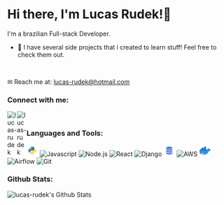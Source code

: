 # Hi there, I'm Lucas Rudek!👋

I'm a brazilian Full-stack Developer.

- 🔭 I have several side projects that i created to learn stuff! Feel free to check them out.

<br/>

✉ Reach me at: lucas-rudek@hotmail.com


### Connect with me:

<a target="_blank" href="https://www.linkedin.com/in/lucas-rudek-7234b813b"><img align="left" alt="lucas-rudek" width="22px" src="https://cdn.jsdelivr.net/npm/simple-icons@v3/icons/linkedin.svg" /></a>
<a target="_blank" href="https://www.instagram.com/lucasrudk"> <img align="left" alt="lucas-rudek" width="22px" src="https://cdn.jsdelivr.net/npm/simple-icons@v3/icons/instagram.svg" /></a>

<br/>

### Languages and Tools:

<p align="left">
  <img alt="Python" width="26px" src="https://raw.githubusercontent.com/github/explore/78df643247d429f6cc873026c0622819ad797942/topics/python/python.png"/>
  <img alt="Javascript" width="26px" src="https://www.svgrepo.com/show/349419/javascript.svg"/>
  <img alt="Node.js" width="26px" src="https://www.svgrepo.com/show/452075/node-js.svg"/>
  <img alt="React" width="26px" src="https://www.svgrepo.com/show/493719/react-javascript-js-framework-facebook.svg"/>
  <img alt="Django" width="26px" src="https://www.svgrepo.com/show/353656/django.svg"/>
  <img alt="SQL" width="26px" src="https://raw.githubusercontent.com/github/explore/80688e429a7d4ef2fca1e82350fe8e3517d3494d/topics/sql/sql.png"/>
  <img title="AWS" alt="AWS" width="26px" src="https://raw.githubusercontent.com/Thomas-George-T/Thomas-George-T/master/assets/aws.svg"/>
  <img title="Docker" alt="Docker" width="26px" src="https://raw.githubusercontent.com/github/explore/a4ba4662de82e90f5f9b28aa37536cf00f4e50bb/topics/docker-image/docker-image.png"/>
  <img title="Airflow" alt="Airflow" width="26px" src="https://avatars.githubusercontent.com/u/33643075?s=280&v=4"/>
  <img title="Git" alt="Git" width="26px" src="https://upload.wikimedia.org/wikipedia/commons/thumb/3/3f/Git_icon.svg/2048px-Git_icon.svg.png"/>
</p>

### Github Stats:
<p align="left">
  <img alt="lucas-rudek's Github Stats" src="https://github-readme-stats.vercel.app/api?username=lucas-rudek&show_icons=true&theme=dracula&hide_border=false&include_all_commits=true&count_private=true" />
</p>

